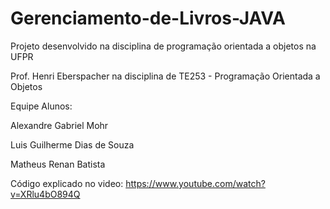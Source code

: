 # Gerenciamento-de-Livros-JAVA
Projeto desenvolvido na disciplina de programação orientada a objetos na UFPR

Prof. Henri Eberspacher na disciplina de TE253 - Programação Orientada a Objetos

Equipe Alunos:

Alexandre Gabriel Mohr

Luis Guilherme Dias de Souza

Matheus Renan Batista

Código explicado no video: https://www.youtube.com/watch?v=XRlu4bO894Q
